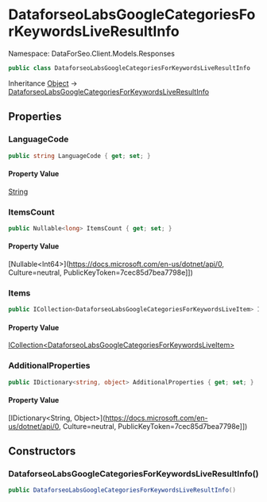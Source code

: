 # DataforseoLabsGoogleCategoriesForKeywordsLiveResultInfo

Namespace: DataForSeo.Client.Models.Responses

```csharp
public class DataforseoLabsGoogleCategoriesForKeywordsLiveResultInfo
```

Inheritance [Object](https://docs.microsoft.com/en-us/dotnet/api/Object) → [DataforseoLabsGoogleCategoriesForKeywordsLiveResultInfo](./DataforseoLabsGoogleCategoriesForKeywordsLiveResultInfo.md)

## Properties

### **LanguageCode**

```csharp
public string LanguageCode { get; set; }
```

#### Property Value

[String](https://docs.microsoft.com/en-us/dotnet/api/String)<br>

### **ItemsCount**

```csharp
public Nullable<long> ItemsCount { get; set; }
```

#### Property Value

[Nullable&lt;Int64&gt;](https://docs.microsoft.com/en-us/dotnet/api/0, Culture=neutral, PublicKeyToken=7cec85d7bea7798e]])<br>

### **Items**

```csharp
public ICollection<DataforseoLabsGoogleCategoriesForKeywordsLiveItem> Items { get; set; }
```

#### Property Value

[ICollection&lt;DataforseoLabsGoogleCategoriesForKeywordsLiveItem&gt;](./DataforseoLabsGoogleCategoriesForKeywordsLiveItem.md)<br>

### **AdditionalProperties**

```csharp
public IDictionary<string, object> AdditionalProperties { get; set; }
```

#### Property Value

[IDictionary&lt;String, Object&gt;](https://docs.microsoft.com/en-us/dotnet/api/0, Culture=neutral, PublicKeyToken=7cec85d7bea7798e]])<br>

## Constructors

### **DataforseoLabsGoogleCategoriesForKeywordsLiveResultInfo()**

```csharp
public DataforseoLabsGoogleCategoriesForKeywordsLiveResultInfo()
```
